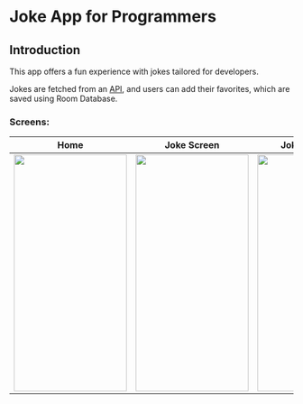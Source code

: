 # Joke App for Programmers

## Introduction

This app offers a fun experience with jokes tailored for developers.

Jokes are fetched from an <a href="https://sv443.net/jokeapi/v2/">API</a>, and users can add their favorites, which are saved using Room Database.

### Screens: <br>

| Home | Joke Screen | Joke Screen-2 | Favourite Screen |
| --- | --- | --- | --- |
<img src="https://i.hizliresim.com/3k1u19b.png" width="200" height="420"/>|<img src="https://i.hizliresim.com/rit8bdl.png" width="200" height="420"/>|<img src="https://i.hizliresim.com/3rjiayw.png" width="200" height="420"/>|<img src="https://i.hizliresim.com/8gauatp.png" width="200" height="420"/>

